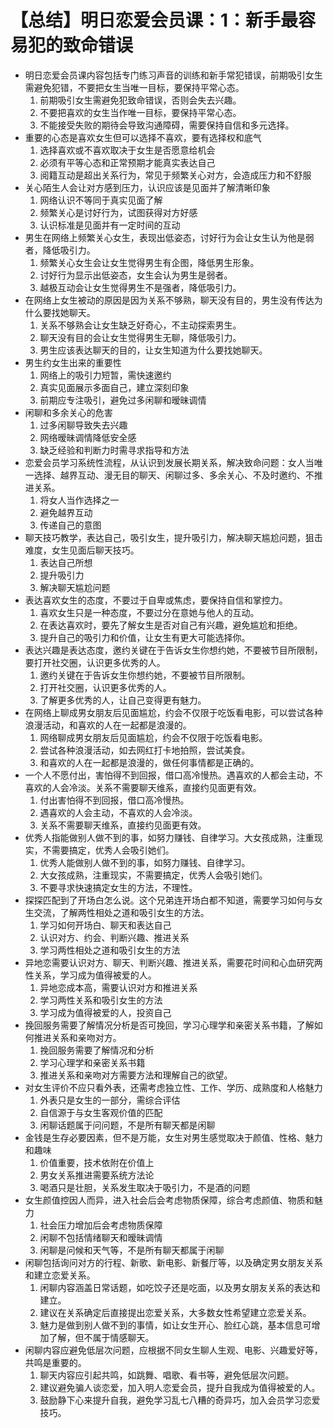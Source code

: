 # 【总结】明日恋爱会员课：1：新手最容易犯的致命错误

-   明日恋爱会员课内容包括专门练习声音的训练和新手常犯错误，前期吸引女生需避免犯错，不要把女生当唯一目标，要保持平常心态。
    1.  前期吸引女生需避免犯致命错误，否则会失去兴趣。
    2.  不要把喜欢的女生当作唯一目标，要保持平常心态。
    3.  不能接受失败的期待会导致沟通障碍，需要保持自信和多元选择。
-   重要的心态是喜欢女生但可以选择不喜欢，要有选择权和底气
    1.  选择喜欢或不喜欢取决于女生是否愿意给机会
    2.  必须有平等心态和正常预期才能真实表达自己
    3.  阅籍互动是超出关系行为，常见于频繁关心对方，会造成压力和不舒服
-   关心陌生人会让对方感到压力，认识应该是见面并了解清晰印象
    1.  网络认识不等同于真实见面了解
    2.  频繁关心是讨好行为，试图获得对方好感
    3.  认识标准是见面并有一定时间的互动
-   男生在网络上频繁关心女生，表现出低姿态，讨好行为会让女生认为他是弱者，降低吸引力。
    1.  频繁关心女生会让女生觉得男生有企图，降低男生形象。
    2.  讨好行为显示出低姿态，女生会认为男生是弱者。
    3.  越极互动会让女生觉得男生不是强者，降低吸引力。
-   在网络上女生被动的原因是因为关系不够熟，聊天没有目的，男生没有传达为什么要找她聊天。
    1.  关系不够熟会让女生缺乏好奇心，不主动探索男生。
    2.  聊天没有目的会让女生觉得男生无聊，降低吸引力。
    3.  男生应该表达聊天的目的，让女生知道为什么要找她聊天。
-   男生约女生出来的重要性
    1.  网络上的吸引力短暂，需快速邀约
    2.  真实见面展示多面自己，建立深刻印象
    3.  前期应专注吸引，避免过多闲聊和暧昧调情
-   闲聊和多余关心的危害
    1.  过多闲聊导致失去兴趣
    2.  网络暧昧调情降低安全感
    3.  缺乏经验和判断力时需寻求指导和方法
-   恋爱会员学习系统性流程，从认识到发展长期关系，解决致命问题：女人当唯一选择、越界互动、漫无目的聊天、闲聊过多、多余关心、不及时邀约、不推进关系。
    1.  将女人当作选择之一
    2.  避免越界互动
    3.  传递自己的意图
-   聊天技巧教学，表达自己，吸引女生，提升吸引力，解决聊天尴尬问题，狙击难度，女生见面后聊天技巧。
    1.  表达自己所想
    2.  提升吸引力
    3.  解决聊天尴尬问题
-   表达喜欢女生的态度，不要过于自卑或焦虑，要保持自信和掌控力。
    1.  喜欢女生只是一种态度，不要过分在意她与他人的互动。
    2.  在表达喜欢时，要先了解女生是否对自己有兴趣，避免尴尬和拒绝。
    3.  提升自己的吸引力和价值，让女生有更大可能选择你。
-   表达兴趣是表达态度，邀约关键在于告诉女生你想约她，不要被节目所限制，要打开社交圈，认识更多优秀的人。
    1.  邀约关键在于告诉女生你想约她，不要被节目所限制。
    2.  打开社交圈，认识更多优秀的人。
    3.  了解更多优秀的人，让自己变得更有魅力。
-   在网络上聊成男女朋友后见面尴尬，约会不仅限于吃饭看电影，可以尝试各种浪漫活动，和喜欢的人在一起都是浪漫的。
    1.  网络聊成男女朋友后见面尴尬，约会不仅限于吃饭看电影。
    2.  尝试各种浪漫活动，如去网红打卡地拍照，尝试美食。
    3.  和喜欢的人在一起都是浪漫的，做任何事情都是正确的。
-   一个人不愿付出，害怕得不到回报，借口高冷慢热。遇喜欢的人都会主动，不喜欢的人会冷淡。关系不需要聊天维系，直接约见面更有效。
    1.  付出害怕得不到回报，借口高冷慢热。
    2.  遇喜欢的人会主动，不喜欢的人会冷淡。
    3.  关系不需要聊天维系，直接约见面更有效。
-   优秀人指能做别人做不到的事，如努力赚钱、自律学习。大女孩成熟，注重现实，不需要搞定，优秀人会吸引她们。
    1.  优秀人能做别人做不到的事，如努力赚钱、自律学习。
    2.  大女孩成熟，注重现实，不需要搞定，优秀人会吸引她们。
    3.  不要寻求快速搞定女生的方法，不理性。
-   探探匹配到了开场白怎么说。这个兄弟连开场白都不知道，需要学习如何与女生交流，了解两性相处之道和吸引女生的方法。
    1.  学习如何开场白、聊天和表达自己
    2.  认识对方、约会、判断兴趣、推进关系
    3.  学习两性相处之道和吸引女生的方法
-   异地恋需要认识对方、聊天、判断兴趣、推进关系，需要花时间和心血研究两性关系，学习成为值得被爱的人。
    1.  异地恋成本高，需要认识对方和推进关系
    2.  学习两性关系和吸引女生的方法
    3.  学习成为值得被爱的人，投资自己
-   挽回服务需要了解情况分析是否可挽回，学习心理学和亲密关系书籍，了解如何推进关系和亲吻对方。
    1.  挽回服务需要了解情况和分析
    2.  学习心理学和亲密关系书籍
    3.  推进关系和亲吻对方需要方法和理解自己的欲望。
-   对女生评价不应只看外表，还需考虑独立性、工作、学历、成熟度和人格魅力
    1.  外表只是女生的一部分，需综合评估
    2.  自信源于与女生客观价值的匹配
    3.  闲聊话题属于问问题，不是所有聊天都是闲聊
-   金钱是生存必要因素，但不是万能，女生对男生感觉取决于颜值、性格、魅力和趣味
    1.  价值重要，技术依附在价值上
    2.  男女关系推进需要系统方法论
    3.  喝酒只是壮胆，关系发生取决于吸引力，不是酒的问题
-   女生颜值控因人而异，进入社会后会考虑物质保障，综合考虑颜值、物质和魅力
    1.  社会压力增加后会考虑物质保障
    2.  闲聊不包括情绪聊天和暧昧调情
    3.  闲聊是问候和天气等，不是所有聊天都属于闲聊
-   闲聊包括询问对方的行程、新歌、新电影、新餐厅等，以及确定男女朋友关系和建立恋爱关系。
    1.  闲聊内容涵盖日常话题，如吃饺子还是吃面，以及男女朋友关系的表达和建立。
    2.  建议在关系确定后直接提出恋爱关系，大多数女性希望建立恋爱关系。
    3.  魅力是做到别人做不到的事情，如让女生开心、脸红心跳，基本信息可增加了解，但不属于情感聊天。
-   闲聊内容应避免低层次问题，应根据不同女生聊人生观、电影、兴趣爱好等，共鸣是重要的。
    1.  聊天内容应引起共鸣，如跳舞、唱歌、看书等，避免低层次问题。
    2.  建议避免骗人谈恋爱，加入明人恋爱会员，提升自我成为值得被爱的人。
    3.  鼓励静下心来提升自我，避免学习乱七八糟的奇异巧，加入会员学习恋爱技巧。